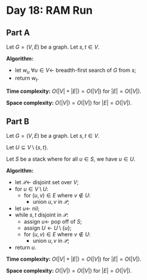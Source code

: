 <!-- day18.md -->
<!-- Copyright (c) 2024-2025 Ishan Pranav -->
<!-- Licensed under the MIT license. -->

<!-- RAM Run -->

# Day 18: RAM Run

## Part A

Let $G=(V,E)$ be a graph. Let $s,t\in V$.

**Algorithm:**

* let $w_u~\forall u\in V\leftarrow$ breadth-first search of $G$ from $s$;
* return $w_t$.

**Time complexity:** $O(\lvert V\rvert+\lvert E\rvert)=O(\lvert V\rvert)$ for $\lvert E\rvert=O(\lvert V\rvert)$.

**Space complexity:** $O(\lvert V\rvert)=O(\lvert V\rvert)$ for $\lvert E\rvert=O(\lvert V\rvert)$.

## Part B

Let $G=(V,E)$ be a graph. Let $s,t\in V$.

Let $U\subseteq V\setminus\lbrace s,t\rbrace$.

Let $S$ be a stack where for all $u\in S$, we have $u\in U$.

**Algorithm:**

* let $\mathcal{P}\leftarrow$ disjoint set over $V$;
* for $u\in V\setminus U$:
  * for $(u,v)\in E$ where $v\notin U$:
    * union $u,v$ in $\mathcal{P}$;
* let $u\leftarrow$ nil;
* while $s,t$ disjoint in $\mathcal{P}$:
  * assign $u\leftarrow$ pop off of $S$;
  * assign $U\leftarrow U\setminus\lbrace u\rbrace$;
  * for $(u,v)\in E$ where $v\notin U$:
    * union $u,v$ in $\mathcal{P}$;
* return $u$.

**Time complexity:** $O(\lvert V\rvert+\lvert E\rvert)=O(\lvert V\rvert)$ for $\lvert E\rvert=O(\lvert V\rvert)$.

**Space complexity:** $O(\lvert V\rvert)=O(\lvert V\rvert)$ for $\lvert E\rvert=O(\lvert V\rvert)$.
